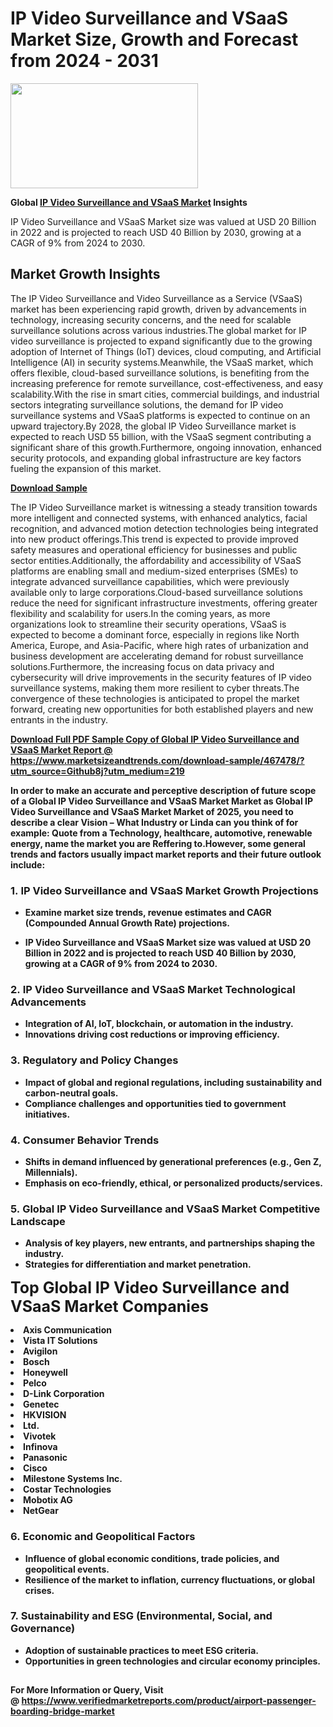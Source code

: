 <H1>IP Video Surveillance and VSaaS Market Size, Growth and Forecast from 2024 - 2031</H1><img class="aligncenter size-medium wp-image-584254" src="https://thirdeyenews.in/wp-content/uploads/2024/09/Global-Market-Research-300x168.jpeg" alt="" width="300" height="168" /><p><strong>Global&nbsp;<a href="https://www.marketsizeandtrends.com/download-sample/467478/?utm_source=Github8j?utm_medium=219">IP Video Surveillance and VSaaS Market</a> Insights</strong></p><p>IP Video Surveillance and VSaaS Market size was valued at USD 20 Billion in 2022 and is projected to reach USD 40 Billion by 2030, growing at a CAGR of 9% from 2024 to 2030.</p><p><h2>Market Growth Insights</h2> <p>The IP Video Surveillance and Video Surveillance as a Service (VSaaS) market has been experiencing rapid growth, driven by advancements in technology, increasing security concerns, and the need for scalable surveillance solutions across various industries.The global market for IP video surveillance is projected to expand significantly due to the growing adoption of Internet of Things (IoT) devices, cloud computing, and Artificial Intelligence (AI) in security systems.Meanwhile, the VSaaS market, which offers flexible, cloud-based surveillance solutions, is benefiting from the increasing preference for remote surveillance, cost-effectiveness, and easy scalability.With the rise in smart cities, commercial buildings, and industrial sectors integrating surveillance solutions, the demand for IP video surveillance systems and VSaaS platforms is expected to continue on an upward trajectory.By 2028, the global IP Video Surveillance market is expected to reach USD 55 billion, with the VSaaS segment contributing a significant share of this growth.Furthermore, ongoing innovation, enhanced security protocols, and expanding global infrastructure are key factors fueling the expansion of this market.</p> <p><strong><a href="#">Download Sample</a></strong></p> <p>The IP Video Surveillance market is witnessing a steady transition towards more intelligent and connected systems, with enhanced analytics, facial recognition, and advanced motion detection technologies being integrated into new product offerings.This trend is expected to provide improved safety measures and operational efficiency for businesses and public sector entities.Additionally, the affordability and accessibility of VSaaS platforms are enabling small and medium-sized enterprises (SMEs) to integrate advanced surveillance capabilities, which were previously available only to large corporations.Cloud-based surveillance solutions reduce the need for significant infrastructure investments, offering greater flexibility and scalability for users.In the coming years, as more organizations look to streamline their security operations, VSaaS is expected to become a dominant force, especially in regions like North America, Europe, and Asia-Pacific, where high rates of urbanization and business development are accelerating demand for robust surveillance solutions.Furthermore, the increasing focus on data privacy and cybersecurity will drive improvements in the security features of IP video surveillance systems, making them more resilient to cyber threats.The convergence of these technologies is anticipated to propel the market forward, creating new opportunities for both established players and new entrants in the industry.</p> <p><strong><a href="#"></p><p><span class=""><strong>Download Full PDF Sample Copy of Global IP Video Surveillance and VSaaS Market Report</strong> @ <a href="https://www.marketsizeandtrends.com/download-sample/467478/?utm_source=Github8j?utm_medium=219" target="_blank">https://www.marketsizeandtrends.com/download-sample/467478/?utm_source=Github8j?utm_medium=219</a></span></p><p>In order to make an accurate and perceptive description of future scope of a Global&nbsp;IP Video Surveillance and VSaaS Market Market as Global&nbsp;IP Video Surveillance and VSaaS Market Market of 2025, you need to describe a clear Vision &ndash; What Industry or Linda can you think of for example: Quote from a Technology, healthcare, automotive, renewable energy, name the market you are Reffering to.However, some general trends and factors usually impact market reports and their future outlook include:</p><h3>1.&nbsp;<strong>IP Video Surveillance and VSaaS Market Growth Projections</strong></h3><ul><li>Examine market size trends, revenue estimates and CAGR (Compounded Annual Growth Rate) projections.</li><li><p>IP Video Surveillance and VSaaS Market size was valued at USD 20 Billion in 2022 and is projected to reach USD 40 Billion by 2030, growing at a CAGR of 9% from 2024 to 2030.</p></li></ul><h3>2.&nbsp;<strong>IP Video Surveillance and VSaaS Market Technological Advancements</strong></h3><ul><li>Integration of AI, IoT, blockchain, or automation in the industry.</li><li>Innovations driving cost reductions or improving efficiency.</li></ul><h3>3.&nbsp;<strong>Regulatory and Policy Changes</strong></h3><ul><li>Impact of global and regional regulations, including sustainability and carbon-neutral goals.</li><li>Compliance challenges and opportunities tied to government initiatives.</li></ul><h3>4.&nbsp;<strong>Consumer Behavior Trends</strong></h3><ul><li>Shifts in demand influenced by generational preferences (e.g., Gen Z, Millennials).</li><li>Emphasis on eco-friendly, ethical, or personalized products/services.</li></ul><h3>5.&nbsp;<strong>Global IP Video Surveillance and VSaaS Market Competitive Landscape</strong></h3><ul><li>Analysis of key players, new entrants, and partnerships shaping the industry.</li><li>Strategies for differentiation and market penetration.</li></ul><p data-pm-slice="1 1 []"><span style="color: inherit; font-family: inherit; font-size: 25px;">Top Global IP Video Surveillance and VSaaS Market Companies</span></p><div class="" data-test-id=""><p><li>Axis Communication</li><li> Vista IT Solutions</li><li> Avigilon</li><li> Bosch</li><li> Honeywell</li><li> Pelco</li><li> D-Link Corporation</li><li> Genetec</li><li> HKVISION</li><li> Ltd.</li><li> Vivotek</li><li> Infinova</li><li> Panasonic</li><li> Cisco</li><li> Milestone Systems Inc.</li><li> Costar Technologies</li><li> Mobotix AG</li><li> NetGear</li></p></div><h3>6.&nbsp;<strong>Economic and Geopolitical Factors</strong></h3><ul><li>Influence of global economic conditions, trade policies, and geopolitical events.</li><li>Resilience of the market to inflation, currency fluctuations, or global crises.</li></ul><h3>7.&nbsp;<strong>Sustainability and ESG (Environmental, Social, and Governance)</strong></h3><ul><li>Adoption of sustainable practices to meet ESG criteria.</li><li>Opportunities in green technologies and circular economy principles.</li></ul><h2><strong style="font-size: 14px;">For More Information or Query, Visit @&nbsp;</strong><a style="background-color: #ffffff; font-size: 14px;" href="https://www.marketsizeandtrends.com/report/ip-video-surveillance-and-vsaas-market/" target="_blank">https://www.verifiedmarketreports.com/product/airport-passenger-boarding-bridge-market</a></h2>
